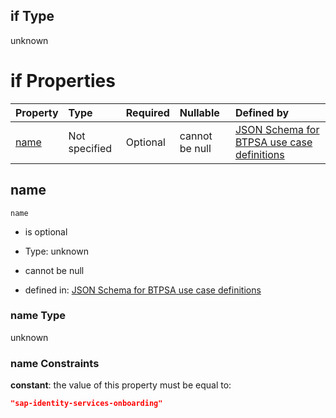 ## if Type

unknown

# if Properties

| Property      | Type          | Required | Nullable       | Defined by                                                                                                                                                                                                        |
| :------------ | :------------ | :------- | :------------- | :---------------------------------------------------------------------------------------------------------------------------------------------------------------------------------------------------------------- |
| [name](#name) | Not specified | Optional | cannot be null | [JSON Schema for BTPSA use case definitions](btpsa-usecase-properties-services-items-allof-2-then-allof-48-if-properties-name.md "undefined#/properties/services/items/allOf/2/then/allOf/48/if/properties/name") |

## name



`name`

*   is optional

*   Type: unknown

*   cannot be null

*   defined in: [JSON Schema for BTPSA use case definitions](btpsa-usecase-properties-services-items-allof-2-then-allof-48-if-properties-name.md "undefined#/properties/services/items/allOf/2/then/allOf/48/if/properties/name")

### name Type

unknown

### name Constraints

**constant**: the value of this property must be equal to:

```json
"sap-identity-services-onboarding"
```

